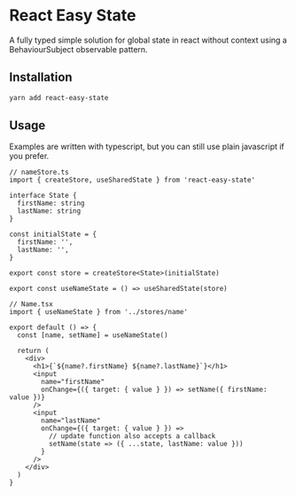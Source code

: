# React Easy State

A fully typed simple solution for global state in react without context using a BehaviourSubject observable pattern.

## Installation

```bash
yarn add react-easy-state
```

## Usage

Examples are written with typescript, but you can still use plain javascript if you prefer.

```typescript-react
// nameStore.ts
import { createStore, useSharedState } from 'react-easy-state'

interface State {
  firstName: string
  lastName: string
}

const initialState = {
  firstName: '',
  lastName: '',
}

export const store = createStore<State>(initialState)

export const useNameState = () => useSharedState(store)

// Name.tsx
import { useNameState } from '../stores/name'

export default () => {
  const [name, setName] = useNameState()

  return (
    <div>
      <h1>{`${name?.firstName} ${name?.lastName}`}</h1>
      <input
        name="firstName"
        onChange={({ target: { value } }) => setName({ firstName: value })}
      />
      <input
        name="lastName"
        onChange={({ target: { value } }) =>
          // update function also accepts a callback
          setName(state => ({ ...state, lastName: value }))
        }
      />
    </div>
  )
}
```
